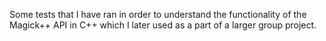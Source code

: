Some tests that I have ran in order to understand the functionality of the Magick++ API in C++ which I later used as a part of a larger group project.
